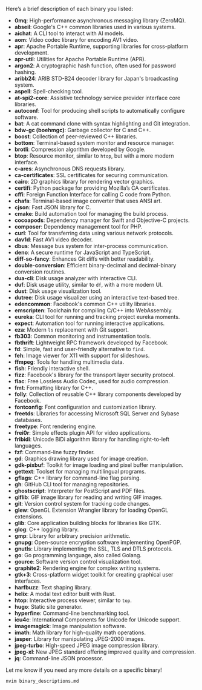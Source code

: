 Here’s a brief description of each binary you listed:

- **0mq**: High-performance asynchronous messaging library (ZeroMQ).
- **abseil**: Google's C++ common libraries used in various systems.
- **aichat**: A CLI tool to interact with AI models.
- **aom**: Video codec library for encoding AV1 video.
- **apr**: Apache Portable Runtime, supporting libraries for cross-platform development.
- **apr-util**: Utilities for Apache Portable Runtime (APR).
- **argon2**: A cryptographic hash function, often used for password hashing.
- **aribb24**: ARIB STD-B24 decoder library for Japan's broadcasting system.
- **aspell**: Spell-checking tool.
- **at-spi2-core**: Assistive technology service provider interface core libraries.
- **autoconf**: Tool for producing shell scripts to automatically configure software.
- **bat**: A cat command clone with syntax highlighting and Git integration.
- **bdw-gc (boehmgc)**: Garbage collector for C and C++.
- **boost**: Collection of peer-reviewed C++ libraries.
- **bottom**: Terminal-based system monitor and resource manager.
- **brotli**: Compression algorithm developed by Google.
- **btop**: Resource monitor, similar to `htop`, but with a more modern interface.
- **c-ares**: Asynchronous DNS requests library.
- **ca-certificates**: SSL certificates for securing communication.
- **cairo**: 2D graphics library for rendering vector graphics.
- **certifi**: Python package for providing Mozilla’s CA certificates.
- **cffi**: Foreign Function Interface for calling C code from Python.
- **chafa**: Terminal-based image converter that uses ANSI art.
- **cjson**: Fast JSON library for C.
- **cmake**: Build automation tool for managing the build process.
- **cocoapods**: Dependency manager for Swift and Objective-C projects.
- **composer**: Dependency management tool for PHP.
- **curl**: Tool for transferring data using various network protocols.
- **dav1d**: Fast AV1 video decoder.
- **dbus**: Message bus system for inter-process communication.
- **deno**: A secure runtime for JavaScript and TypeScript.
- **diff-so-fancy**: Enhances Git diffs with better readability.
- **double-conversion**: Efficient binary-decimal and decimal-binary conversion routines.
- **dua-cli**: Disk usage analyzer with interactive CLI.
- **duf**: Disk usage utility, similar to `df`, with a more modern UI.
- **dust**: Disk usage visualization tool.
- **dutree**: Disk usage visualizer using an interactive text-based tree.
- **edencommon**: Facebook's common C++ utility libraries.
- **emscripten**: Toolchain for compiling C/C++ into WebAssembly.
- **eureka**: CLI tool for running and tracking project eureka moments.
- **expect**: Automation tool for running interactive applications.
- **eza**: Modern `ls` replacement with Git support.
- **fb303**: Common monitoring and instrumentation tools.
- **fbthrift**: Lightweight RPC framework developed by Facebook.
- **fd**: Simple, fast and user-friendly alternative to `find`.
- **feh**: Image viewer for X11 with support for slideshows.
- **ffmpeg**: Tools for handling multimedia data.
- **fish**: Friendly interactive shell.
- **fizz**: Facebook's library for the transport layer security protocol.
- **flac**: Free Lossless Audio Codec, used for audio compression.
- **fmt**: Formatting library for C++.
- **folly**: Collection of reusable C++ library components developed by Facebook.
- **fontconfig**: Font configuration and customization library.
- **freetds**: Libraries for accessing Microsoft SQL Server and Sybase databases.
- **freetype**: Font rendering engine.
- **frei0r**: Simple effects plugin API for video applications.
- **fribidi**: Unicode BiDi algorithm library for handling right-to-left languages.
- **fzf**: Command-line fuzzy finder.
- **gd**: Graphics drawing library used for image creation.
- **gdk-pixbuf**: Toolkit for image loading and pixel buffer manipulation.
- **gettext**: Toolset for managing multilingual programs.
- **gflags**: C++ library for command-line flag parsing.
- **gh**: GitHub CLI tool for managing repositories.
- **ghostscript**: Interpreter for PostScript and PDF files.
- **giflib**: GIF image library for reading and writing GIF images.
- **git**: Version control system for tracking code changes.
- **glew**: OpenGL Extension Wrangler library for loading OpenGL extensions.
- **glib**: Core application building blocks for libraries like GTK.
- **glog**: C++ logging library.
- **gmp**: Library for arbitrary precision arithmetic.
- **gnupg**: Open-source encryption software implementing OpenPGP.
- **gnutls**: Library implementing the SSL, TLS and DTLS protocols.
- **go**: Go programming language, also called Golang.
- **gource**: Software version control visualization tool.
- **graphite2**: Rendering engine for complex writing systems.
- **gtk+3**: Cross-platform widget toolkit for creating graphical user interfaces.
- **harfbuzz**: Text shaping library.
- **helix**: A modal text editor built with Rust.
- **htop**: Interactive process viewer, similar to `top`.
- **hugo**: Static site generator.
- **hyperfine**: Command-line benchmarking tool.
- **icu4c**: International Components for Unicode for Unicode support.
- **imagemagick**: Image manipulation software.
- **imath**: Math library for high-quality math operations.
- **jasper**: Library for manipulating JPEG-2000 images.
- **jpeg-turbo**: High-speed JPEG image compression library.
- **jpeg-xl**: New JPEG standard offering improved quality and compression.
- **jq**: Command-line JSON processor.

Let me know if you need any more details on a specific binary!

```bash
nvim binary_descriptions.md
```
